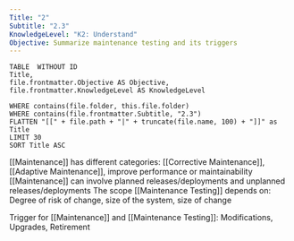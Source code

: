 ```yaml
---
Title: "2"
Subtitle: "2.3"
KnowledgeLevel: "K2: Understand"
Objective: Summarize maintenance testing and its triggers
---
```

```dataview
TABLE  WITHOUT ID
Title,
file.frontmatter.Objective AS Objective,
file.frontmatter.KnowledgeLevel AS KnowledgeLevel

WHERE contains(file.folder, this.file.folder)
WHERE contains(file.frontmatter.Subtitle, "2.3")
FLATTEN "[[" + file.path + "|" + truncate(file.name, 100) + "]]" as Title 
LIMIT 30
SORT Title ASC
```
[[Maintenance]] has different categories: [[Corrective Maintenance]], [[Adaptive Maintenance]], improve performance or maintainability
[[Maintenance]] can involve planned releases/deployments and unplanned releases/deployments
The scope [[Maintenance Testing]] depends on: Degree of risk of change, size of the system, size of change

Trigger for [[Maintenance]] and [[Maintenance Testing]]: Modifications, Upgrades, Retirement
